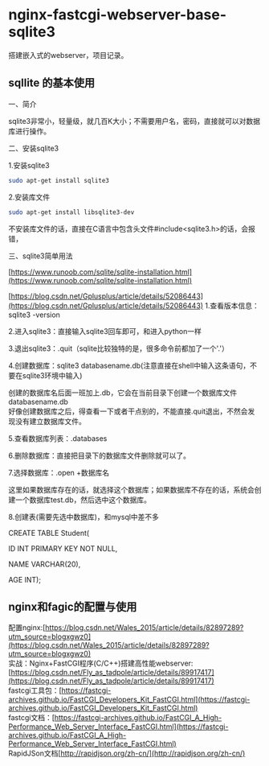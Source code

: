 # nginx-fastcgi-webserver-base-sqlite3
搭建嵌入式的webserver，项目记录。
## sqllite 的基本使用
一、简介

sqlite3非常小，轻量级，就几百K大小；不需要用户名，密码，直接就可以对数据库进行操作。

二、安装sqlite3

1.安装sqlite3
```Bash
sudo apt-get install sqlite3
```
2.安装库文件
```Bash
sudo apt-get install libsqlite3-dev
```
不安装库文件的话，直接在C语言中包含头文件#include<sqlite3.h>的话，会报错，

三、sqlite3简单用法

[https://www.runoob.com/sqlite/sqlite-installation.html](https://www.runoob.com/sqlite/sqlite-installation.html)  

[https://blog.csdn.net/Gplusplus/article/details/52086443](https://blog.csdn.net/Gplusplus/article/details/52086443)
1.查看版本信息：sqlite3 -version <br>

2.进入sqlite3：直接输入sqlite3回车即可，和进入python一样<br>

3.退出sqlite3：.quit（sqlite比较独特的是，很多命令前都加了一个'.'）<br>

4.创建数据库：sqlite3 databasename.db(注意直接在shell中输入这条语句，不要在sqlite3环境中输入)<br>

创建的数据库名后面一班加上.db，它会在当前目录下创建一个数据库文件databasename.db<br>
好像创建数据库之后，得查看一下或者干点别的，不能直接.quit退出，不然会发现没有建立数据库文件。<br>

5.查看数据库列表：.databases<br>

6.删除数据库：直接把目录下的数据库文件删除就可以了。<br>

7.选择数据库：.open +数据库名<br>

这里如果数据库存在的话，就选择这个数据库；如果数据库不存在的话，系统会创建一个数据库test.db，然后选中这个数据库。<br>

8.创建表(需要先选中数据库)，和mysql中差不多<br>

CREATE TABLE Student(<br>

ID INT PRIMARY KEY NOT NULL,<br>

NAME VARCHAR(20),<br>

AGE INT);<br>
## nginx和fagic的配置与使用
配置nginx:[https://blog.csdn.net/Wales_2015/article/details/82897289?utm_source=blogxgwz0](https://blog.csdn.net/Wales_2015/article/details/82897289?utm_source=blogxgwz0)<br>
实战：Nginx+FastCGI程序(C/C++)搭建高性能webserver:[https://blog.csdn.net/Fly_as_tadpole/article/details/89917417](https://blog.csdn.net/Fly_as_tadpole/article/details/89917417)<br>
fastcgi工具包：[https://fastcgi-archives.github.io/FastCGI_Developers_Kit_FastCGI.html](https://fastcgi-archives.github.io/FastCGI_Developers_Kit_FastCGI.html)<br>
fastcgi文档：[https://fastcgi-archives.github.io/FastCGI_A_High-Performance_Web_Server_Interface_FastCGI.html](https://fastcgi-archives.github.io/FastCGI_A_High-Performance_Web_Server_Interface_FastCGI.html)<br>
RapidJSon文档[http://rapidjson.org/zh-cn/](http://rapidjson.org/zh-cn/)

